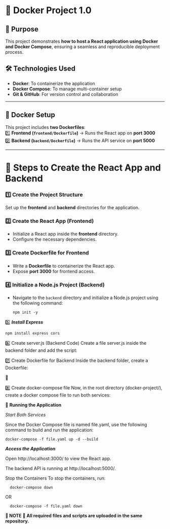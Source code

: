 # 🚀 Docker Project 1.0  

## 📌 Purpose  
This project demonstrates **how to host a React application using Docker and Docker Compose**, ensuring a seamless and reproducible deployment process.  

## 🛠️ Technologies Used  
- **Docker**: To containerize the application  
- **Docker Compose**: To manage multi-container setup  
- **Git & GitHub**: For version control and collaboration  

---

## 🐳 Docker Setup  
This project includes **two Dockerfiles**:  
1️⃣ **Frontend (`frontend/Dockerfile`)** → Runs the React app on **port 3000**  
2️⃣ **Backend (`backend/Dockerfile`)** → Runs the API service on **port 5000**  

---

# 🚀 Steps to Create the React App and Backend  

### 1️⃣ **Create the Project Structure**  
Set up the **frontend** and **backend** directories for the application.  

### 2️⃣ **Create the React App (Frontend)**  
- Initialize a React app inside the **frontend** directory.  
- Configure the necessary dependencies.  

### 3️⃣ **Create Dockerfile for Frontend**  
- Write a **Dockerfile** to containerize the React app.  
- Expose **port 3000** for frontend access.  

### 4️⃣ **Initialize a Node.js Project (Backend)**  
- Navigate to the `backend` directory and initialize a Node.js project using the following command:  

      npm init -y


5️⃣ ***Install Express***

    npm install express cors

6️⃣ Create server.js (Backend Code)
Create a file server.js inside the backend folder and add the script:

7️⃣ Create Dockerfile for Backend
Inside the backend folder, create a Dockerfile:

🐳 

8️⃣ Create docker-compose file
Now, in the root directory (docker-project/), create a docker compose file to run both services:


  🚀 **Running the Application**
  
*Start Both Services*

Since the Docker Compose file is named file.yaml, use the following command to build and run the application:

    docker-compose -f file.yaml up -d --build

***Access the Application***

Open http://localhost:3000/ to view the React app.

The backend API is running at http://localhost:5000/.

Stop the Containers
To stop the containers, run:

      docker-compose down
      
OR

      docker-compose -f file.yaml down


**📝 NOTE
📌 All required files and scripts are uploaded in the same repository.**
